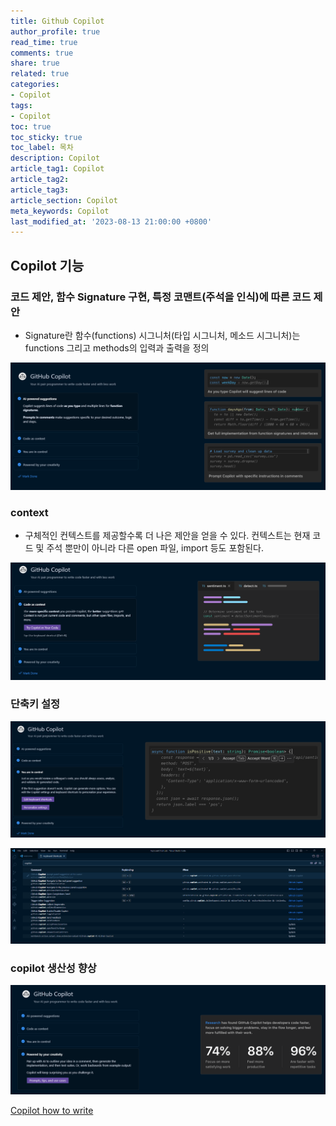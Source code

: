 ```yaml
---
title: Github Copilot
author_profile: true
read_time: true
comments: true
share: true
related: true
categories:
- Copilot
tags:
- Copilot
toc: true
toc_sticky: true
toc_label: 목차
description: Copilot
article_tag1: Copilot
article_tag2: 
article_tag3: 
article_section: Copilot
meta_keywords: Copilot
last_modified_at: '2023-08-13 21:00:00 +0800'
---
```



## Copilot 기능

### 코드 제안, 함수 Signature 구현, 특정 코맨트(주석을 인식)에 따른 코드 제안

- Signature란 함수(functions) 시그니처(타입 시그니처, 메소드 시그니처)는 functions 그리고 methods의 입력과 출력을 정의

![img](/assets/images/copilot/copilot_aisuggestion.png "copilot1")

### context
- 구체적인 컨텍스트를 제공할수록 더 나은 제안을 얻을 수 있다.
컨텍스트는 현재 코드 및 주석 뿐만이 아니라 다른 open 파일, import 등도 포함된다.

![img](/assets/images/copilot/copilot_context.png "copilot2")

### 단축키 설정

![img](/assets/images/copilot/copilot_setting.png "copilot3")

![img](/assets/images/copilot/copilot_shortcuts.png "copilot3-2")

### copilot 생산성 향상

![img](/assets/images/copilot/copilot_power.png "copilot4")

[Copilot how to write](https://github.blog/2023-06-20-how-to-write-better-prompts-for-github-copilot/ "Copilot how to write")

